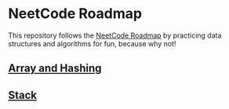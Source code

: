 # NeetCode Roadmap

This repository follows the [NeetCode Roadmap](https://neetcode.io/roadmap) by practicing data structures and algorithms for fun, because why not!

## [Array and Hashing](mdFiles/ArraysAndHashing.md)

## [Stack](mdFiles/Stack.md)


